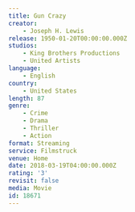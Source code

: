 ```yaml
---
title: Gun Crazy
creator:
    - Joseph H. Lewis
release: 1950-01-20T00:00:00.000Z
studios:
    - King Brothers Productions
    - United Artists
language:
    - English
country:
    - United States
length: 87
genre:
    - Crime
    - Drama
    - Thriller
    - Action
format: Streaming
service: Filmstruck
venue: Home
date: 2018-03-19T04:00:00.000Z
rating: '3'
revisit: false
media: Movie
id: 18671
---
```




